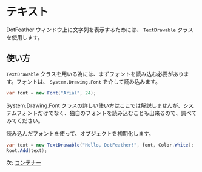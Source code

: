# テキスト

DotFeather ウィンドウ上に文字列を表示するためには、 `TextDrawable` クラスを使用します。

## 使い方

`TextDrawable` クラスを用いる為には、まずフォントを読み込む必要があります。フォントは、 `System.Drawing.Font` を介して読み込みます。

```cs
var font = new Font("Arial", 24);
```

System.Drawing.Font クラスの詳しい使い方はここでは解説しませんが、システムフォントだけでなく、独自のフォントを読み込むことも出来るので、調べてみてください。

読み込んだフォントを使って、オブジェクトを初期化します。

```cs
var text = new TextDrawable("Hello, DotFeather!", font, Color.White);
Root.Add(text);
```

次: [コンテナー](container.md)
